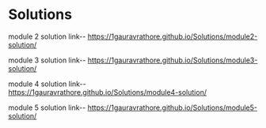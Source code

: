 # Solutions
module 2 solution
link-- https://1gauravrathore.github.io/Solutions/module2-solution/

module 3 solution
link-- https://1gauravrathore.github.io/Solutions/module3-solution/

module 4 solution
link-- https://1gauravrathore.github.io/Solutions/module4-solution/

module 5 solution
link-- https://1gauravrathore.github.io/Solutions/module5-solution/

